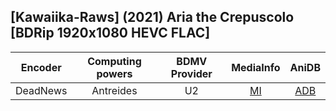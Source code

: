 ## [Kawaiika-Raws] (2021) Aria the Crepuscolo [BDRip 1920x1080 HEVC FLAC]

| Encoder  | Computing powers | BDMV Provider | MediaInfo | AniDB |
| :------: | :--------------: | :-----------: | :-------: | :---: |
| DeadNews |    Antreides     |      U2       |   [MI]    | [ADB] |

[adb]: https://anidb.net/anime/15499
[mi]: https://bin.disroot.org/?47b85187a2e94c4c#BhnGhWccnyapW52ZgNhrTSGiznyV8RWCgAHxxqqev1kk
